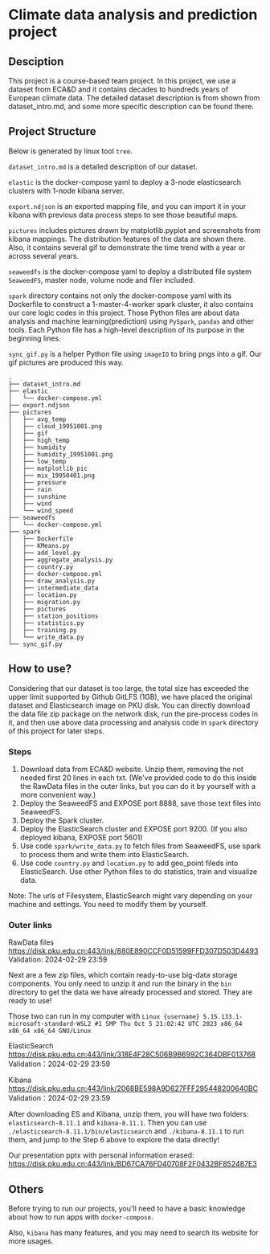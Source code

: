 # Climate data analysis and prediction project
## Desciption
This project is a course-based team project. In this project, we use a dataset from ECA&D and it contains decades to hundreds years of European climate data.
The detailed dataset description is  from shown from dataset_intro.md, and some more specific description can be found there.

## Project Structure
Below is generated by linux tool `tree`.

`dataset_intro.md` is a detailed description of our dataset.

`elastic` is the docker-compose yaml to deploy a 3-node elasticsearch clusters with 1-node kibana server.

`export.ndjson` is an exported mapping file, and you can import it in your kibana with previous data process steps to see those beautiful maps.

`pictures` includes pictures drawn by matplotlib.pyplot and screenshots from kibana mappings. The distribution features of the data are shown there.
Also, it contains several gif to demonstrate the time trend with a year or across several years.

`seaweedfs` is the docker-compose yaml to deploy a distributed file system `SeaweedFS`, master node, volume node and filer included.

`spark` directory contains not only the docker-compose yaml with its Dockerfile to construct a 1-master-4-worker spark cluster, it also contains our core logic codes in this project.
Those Python files are about data analysis and machine learning(prediction) using `PySpark`, `pandas` and other tools. Each Python file has a high-level description of its purpose in the beginning lines.

`sync_gif.py` is a helper Python file using `imageIO` to bring pngs into a gif. Our gif pictures are produced this way.

```
.
├── dataset_intro.md
├── elastic
│   └── docker-compose.yml
├── export.ndjson
├── pictures
│   ├── avg_temp
│   ├── cloud_19951001.png
│   ├── gif
│   ├── high_temp
│   ├── humidity
│   ├── humidity_19951001.png
│   ├── low_temp
│   ├── matplotlib_pic
│   ├── mix_19950401.png
│   ├── pressure
│   ├── rain
│   ├── sunshine
│   ├── wind
│   └── wind_speed
├── seaweedfs
│   └── docker-compose.yml
├── spark
│   ├── Dockerfile
│   ├── KMeans.py
│   ├── add_level.py
│   ├── aggregate_analysis.py
│   ├── country.py
│   ├── docker-compose.yml
│   ├── draw_analysis.py
│   ├── intermediate_data
│   ├── location.py
│   ├── migration.py
│   ├── pictures
│   ├── station_positions
│   ├── statistics.py
│   ├── training.py
│   └── write_data.py
└── sync_gif.py
```

## How to use?
Considering that our dataset is too large, the total size has exceeded the upper limit supported by Github GitLFS (1GB), 
we have placed the original dataset and Elasticsearch image on PKU disk. You can directly download the data file zip package on the network disk, 
run the pre-process codes in it, and then use above data processing and analysis code in `spark` directory of this project for later steps.

### Steps
1. Download data from ECA&D website. Unzip them, removing the not needed first 20 lines in each txt. (We've provided code to do this inside the RawData files in the outer links, but you can do it by yourself with a more convenient way.)
2. Deploy the SeaweedFS and EXPOSE port 8888, save those text files into SeaweedFS.
3. Deploy the Spark cluster.
4. Deploy the ElasticSearch cluster and EXPOSE port 9200. (If you also deployed kibana, EXPOSE port 5601)
5. Use code `spark/write_data.py` to fetch files from SeaweedFS, use spark to process them and write them into ElasticSearch.
6. Use code `country.py` and `location.py` to add geo_point fileds into ElasticSearch. Use other Python files to do statistics, train and visualize data.

Note: The urls of Filesystem, ElasticSearch might vary depending on your machine and settings. You need to modify them by yourself.


### Outer links
RawData files  https://disk.pku.edu.cn:443/link/880E890CCF0D51599FFD307D503D4493    Validation: 2024-02-29 23:59

Next are a few zip files, which contain ready-to-use big-data storage components. You only need to unzip it and run the binary in the `bin` directory to get the data we have already processed and stored. They are ready to use!

Those two can run in my computer with `Linux {username} 5.15.133.1-microsoft-standard-WSL2 #1 SMP Thu Oct 5 21:02:42 UTC 2023 x86_64 x86_64 x86_64 GNU/Linux`

ElasticSearch  https://disk.pku.edu.cn:443/link/318E4F28C506B9B6992C364DBF013768    Validation：2024-02-29 23:59

Kibana  https://disk.pku.edu.cn:443/link/2068BE598A9D627FFF295448200640BC     Validation：2024-02-29 23:59

After downloading ES and Kibana, unzip them, you will have two folders: `elasticsearch-8.11.1` and `kibana-8.11.1`.
Then you can use `./elasticsearch-8.11.1/bin/elasticsearch` and `./kibana-8.11.1` to run them, and jump to the Step 6 above to explore the data directly!

Our presentation pptx with personal information erased: https://disk.pku.edu.cn:443/link/BD67CA76FD40708F2F0432BF852487E3

## Others
Before trying to run our projects, you'll need to have a basic knowledge about how to run apps with `docker-compose`.

Also, `kibana` has many features, and you may need to search its website for more usages.

